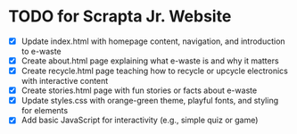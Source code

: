 # TODO for Scrapta Jr. Website

- [x] Update index.html with homepage content, navigation, and introduction to e-waste
- [x] Create about.html page explaining what e-waste is and why it matters
- [x] Create recycle.html page teaching how to recycle or upcycle electronics with interactive content
- [x] Create stories.html page with fun stories or facts about e-waste
- [x] Update styles.css with orange-green theme, playful fonts, and styling for elements
- [x] Add basic JavaScript for interactivity (e.g., simple quiz or game)